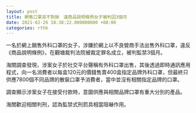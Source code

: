 ```yaml
---
layout: post
title: 網售口罩貨不對辦　違商品說明條例女子被判囚3個月
date: 2021-02-26 18:38:22.000000000 +08:00
categories: rthk
---
```


一名於網上銷售外科口罩的女子，涉嫌於網上以不良營商手法出售外科口罩，違反《商品說明條例》，在觀塘裁判法院被裁定罪名成立，被判監禁3個月。

海關調查發現，涉案女子於社交平台聲稱有外科口罩出售，其後透過即時通訊應用程式，向一名消費者以每盒120元的價錢售賣400盒指定品牌外科口罩，但最終只供應7800個不同品牌的散裝口罩予消費者，當中並沒有相關指定品牌的口罩。

調查顯示涉案女子在接受付款時，意圖供應與相關品牌口罩有重大分別的產品。

海關歡迎相關判刑，認為監禁式刑罰具相當阻嚇作用。
